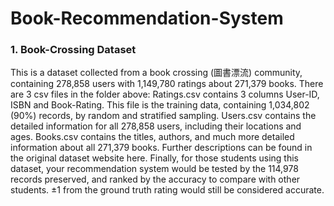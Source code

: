 # Book-Recommendation-System
### 1. Book-Crossing Dataset
This is a dataset collected from a book crossing (圖書漂流) community, containing 278,858 users with 1,149,780 ratings about 271,379 books.
There are 3 csv files in the folder above: Ratings.csv contains 3 columns User-ID, ISBN and Book-Rating.
This file is the training data, containing 1,034,802 (90%) records, by random and stratified sampling. Users.csv contains the detailed information for all 278,858 users, including their locations and ages. Books.csv contains the titles, authors, and much more detailed information about all 271,379 books. Further descriptions can be found in the original dataset website here.
Finally, for those students using this dataset, your recommendation system would be tested by the 114,978 records preserved, and ranked by the accuracy to compare with other students. ±1 from the ground truth rating would still be considered accurate. 
